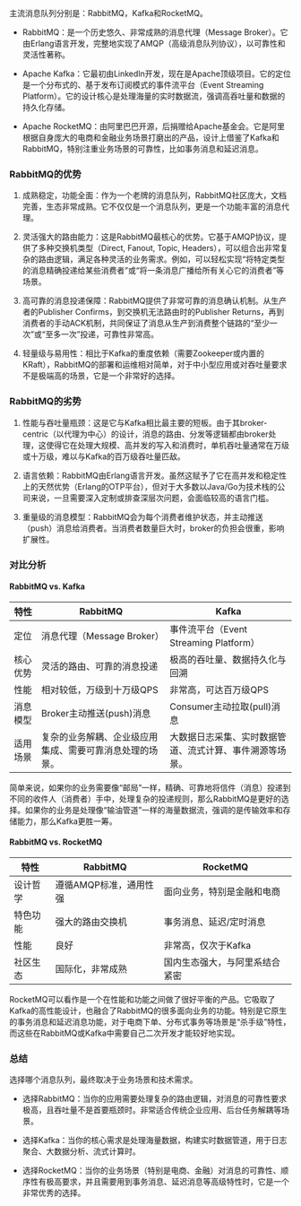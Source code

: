 
主流消息队列分别是：RabbitMQ，Kafka和RocketMQ。

- RabbitMQ：是一个历史悠久、非常成熟的消息代理（Message Broker）。它由Erlang语言开发，完整地实现了AMQP（高级消息队列协议），以可靠性和灵活性著称。
    
- Apache Kafka：它最初由LinkedIn开发，现在是Apache顶级项目。它的定位是一个分布式的、基于发布订阅模式的事件流平台（Event Streaming Platform）。它的设计核心是处理海量的实时数据流，强调高吞吐量和数据的持久化存储。
    
- Apache RocketMQ：由阿里巴巴开源，后捐赠给Apache基金会。它是阿里根据自身庞大的电商和金融业务场景打磨出的产品，设计上借鉴了Kafka和RabbitMQ，特别注重业务场景的可靠性，比如事务消息和延迟消息。
    

### RabbitMQ的优势

1. 成熟稳定，功能全面：作为一个老牌的消息队列，RabbitMQ社区庞大，文档完善，生态非常成熟。它不仅仅是一个消息队列，更是一个功能丰富的消息代理。
    
2. 灵活强大的路由能力：这是RabbitMQ最核心的优势。它基于AMQP协议，提供了多种交换机类型（Direct, Fanout, Topic, Headers），可以组合出非常复杂的路由逻辑，满足各种灵活的业务需求。例如，可以轻松实现“将特定类型的消息精确投递给某些消费者”或“将一条消息广播给所有关心它的消费者”等场景。
    
3. 高可靠的消息投递保障：RabbitMQ提供了非常可靠的消息确认机制。从生产者的Publisher Confirms，到交换机无法路由时的Publisher Returns，再到消费者的手动ACK机制，共同保证了消息从生产到消费整个链路的“至少一次”或“至多一次”投递，可靠性非常高。
    
4. 轻量级与易用性：相比于Kafka的重度依赖（需要Zookeeper或内置的KRaft），RabbitMQ的部署和运维相对简单，对于中小型应用或对吞吐量要求不是极端高的场景，它是一个非常好的选择。
    

### RabbitMQ的劣势

1. 性能与吞吐量瓶颈：这是它与Kafka相比最主要的短板。由于其broker-centric（以代理为中心）的设计，消息的路由、分发等逻辑都由broker处理，这使得它在处理大规模、高并发的写入和消费时，单机吞吐量通常在万级或十万级，难以与Kafka的百万级吞吐量匹敌。
    
2. 语言依赖：RabbitMQ由Erlang语言开发。虽然这赋予了它在高并发和稳定性上的天然优势（Erlang的OTP平台），但对于大多数以Java/Go为技术栈的公司来说，一旦需要深入定制或排查深层次问题，会面临较高的语言门槛。
    
3. 重量级的消息模型：RabbitMQ会为每个消费者维护状态，并主动推送（push）消息给消费者。当消费者数量巨大时，broker的负担会很重，影响扩展性。
    

### 对比分析

#### RabbitMQ vs. Kafka

|特性|RabbitMQ|Kafka|
|---|---|---|
|定位|消息代理（Message Broker）|事件流平台（Event Streaming Platform）|
|核心优势|灵活的路由、可靠的消息投递|极高的吞吐量、数据持久化与回溯|
|性能|相对较低，万级到十万级QPS|非常高，可达百万级QPS|
|消息模型|Broker主动推送(push)消息|Consumer主动拉取(pull)消息|
|适用场景|复杂的业务解耦、企业级应用集成、需要可靠消息处理的场景。|大数据日志采集、实时数据管道、流式计算、事件溯源等场景。|

简单来说，如果你的业务需要像“邮局”一样，精确、可靠地将信件（消息）投递到不同的收件人（消费者）手中，处理复杂的投递规则，那么RabbitMQ是更好的选择。如果你的业务是处理像“输油管道”一样的海量数据流，强调的是传输效率和存储能力，那么Kafka更胜一筹。

#### RabbitMQ vs. RocketMQ

|特性|RabbitMQ|RocketMQ|
|---|---|---|
|设计哲学|遵循AMQP标准，通用性强|面向业务，特别是金融和电商|
|特色功能|强大的路由交换机|事务消息、延迟/定时消息|
|性能|良好|非常高，仅次于Kafka|
|社区生态|国际化，非常成熟|国内生态强大，与阿里系结合紧密|

RocketMQ可以看作是一个在性能和功能之间做了很好平衡的产品。它吸取了Kafka的高性能设计，也融合了RabbitMQ的很多面向业务的功能。特别是它原生的事务消息和延迟消息功能，对于电商下单、分布式事务等场景是“杀手级”特性，而这些在RabbitMQ或Kafka中需要自己二次开发才能较好地实现。

### 总结

选择哪个消息队列，最终取决于业务场景和技术需求。

- 选择RabbitMQ：当你的应用需要处理复杂的路由逻辑，对消息的可靠性要求极高，且吞吐量不是首要瓶颈时。非常适合传统企业应用、后台任务解耦等场景。
    
- 选择Kafka：当你的核心需求是处理海量数据，构建实时数据管道，用于日志聚合、大数据分析、流式计算时。
    
- 选择RocketMQ：当你的业务场景（特别是电商、金融）对消息的可靠性、顺序性有极高要求，并且需要用到事务消息、延迟消息等高级特性时，它是一个非常优秀的选择。